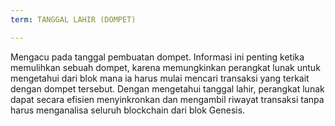 ```yaml
---
term: TANGGAL LAHIR (DOMPET)

---
```

Mengacu pada tanggal pembuatan dompet. Informasi ini penting ketika memulihkan sebuah dompet, karena memungkinkan perangkat lunak untuk mengetahui dari blok mana ia harus mulai mencari transaksi yang terkait dengan dompet tersebut. Dengan mengetahui tanggal lahir, perangkat lunak dapat secara efisien menyinkronkan dan mengambil riwayat transaksi tanpa harus menganalisa seluruh blockchain dari blok Genesis.